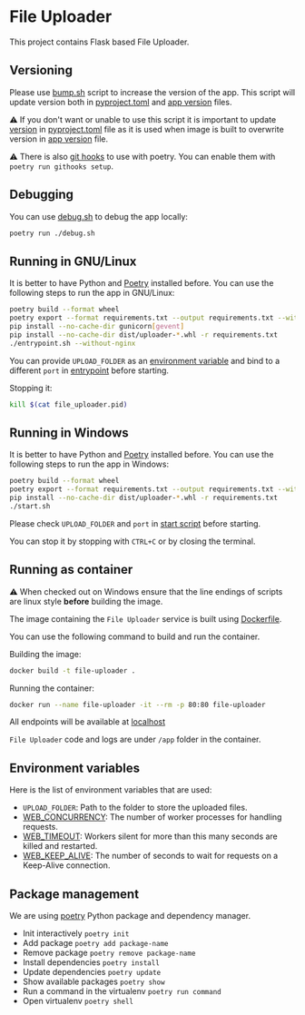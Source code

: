 # File Uploader

This project contains Flask based File Uploader.

## Versioning

Please use [bump.sh](./bump.sh) script to increase the version of the app. This
script will update version both in [pyproject.toml](./pyproject.toml) and
[app version](./uploader/_version.py) files.

:warning: If you don't want or unable to use this script it is important to
update [version](./pyproject.toml#L3) in [pyproject.toml](./pyproject.toml) file
as it is used when image is built to overwrite version in
[app version](./uploader/_version.py) file.

:warning: There is also
[git hooks](https://github.com/thomasthiebaud/poetry-githooks) to use with
poetry. You can enable them with `poetry run githooks setup`.

## Debugging

You can use [debug.sh](./debug.sh) to debug the app locally:

```bash
poetry run ./debug.sh
```

## Running in GNU/Linux

It is better to have Python and
[Poetry](https://python-poetry.org/docs/#installation) installed before. You can
use the following steps to run the app in GNU/Linux:

```bash
poetry build --format wheel
poetry export --format requirements.txt --output requirements.txt --without-hashes
pip install --no-cache-dir gunicorn[gevent]
pip install --no-cache-dir dist/uploader-*.whl -r requirements.txt
./entrypoint.sh --without-nginx
```

You can provide `UPLOAD_FOLDER` as an
[environment variable](#environment-variables) and bind to a different `port` in
[entrypoint](./entrypoint.sh) before starting.

Stopping it:

```bash
kill $(cat file_uploader.pid)
```

## Running in Windows

It is better to have Python and
[Poetry](https://python-poetry.org/docs/#installation) installed before. You can
use the following steps to run the app in Windows:

```bash
poetry build --format wheel
poetry export --format requirements.txt --output requirements.txt --without-hashes
pip install --no-cache-dir dist/uploader-*.whl -r requirements.txt
./start.sh
```

Please check `UPLOAD_FOLDER` and `port` in [start script](./start.sh) before
starting.

You can stop it by stopping with `CTRL+C` or by closing the terminal.

## Running as container

:warning: When checked out on Windows ensure that the line endings of scripts
are linux style **before** building the image.

The image containing the `File Uploader` service is built using
[Dockerfile](./Dockerfile).

You can use the following command to build and run the container.

Building the image:

```bash
docker build -t file-uploader .
```

Running the container:

```bash
docker run --name file-uploader -it --rm -p 80:80 file-uploader
```

All endpoints will be available at [localhost](http://localhost)

`File Uploader` code and logs are under `/app` folder in the container.

## Environment variables

Here is the list of environment variables that are used:

- `UPLOAD_FOLDER`: Path to the folder to store the uploaded files.
- [WEB_CONCURRENCY](https://docs.gunicorn.org/en/stable/settings.html#workers):
  The number of worker processes for handling requests.
- [WEB_TIMEOUT](https://docs.gunicorn.org/en/stable/settings.html#timeout):
  Workers silent for more than this many seconds are killed and restarted.
- [WEB_KEEP_ALIVE](https://docs.gunicorn.org/en/stable/settings.html#keepalive):
  The number of seconds to wait for requests on a Keep-Alive connection.

## Package management

We are using [poetry](https://python-poetry.org/) Python package and dependency
manager.

- Init interactively `poetry init`
- Add package `poetry add package-name`
- Remove package `poetry remove package-name`
- Install dependencies `poetry install`
- Update dependencies `poetry update`
- Show available packages `poetry show`
- Run a command in the virtualenv `poetry run command`
- Open virtualenv `poetry shell`

